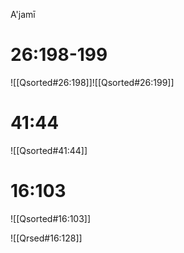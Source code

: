 A'jamī

# 26:198-199
![[Qsorted#26:198]]![[Qsorted#26:199]]
# 41:44

![[Qsorted#41:44]]

# 16:103

![[Qsorted#16:103]]

![[Qrsed#16:128]]